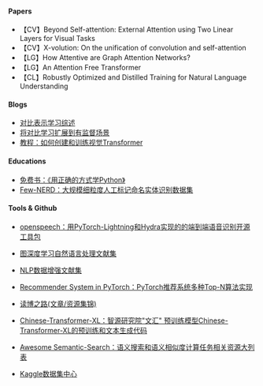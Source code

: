 #### Papers

- 【CV】Beyond Self-attention: External Attention using Two Linear Layers for Visual Tasks
- 【CV】X-volution: On the unification of convolution and self-attention
- 【LG】How Attentive are Graph Attention Networks?
- 【LG】An Attention Free Transformer
- 【CL】Robustly Optimized and Distilled Training for Natural Language Understanding

#### Blogs

- [对比表示学习综述](https://lilianweng.github.io/lil-log/2021/05/31/contrastive-representation-learning.html)
- [将对比学习扩展到有监督场景](https://ai.googleblog.com/2021/06/extending-contrastive-learning-to.html)
- [教程：如何创建和训练视觉Transformer](https://theaisummer.com/hugging-face-vit/)

#### Educations

- [免费书：《用正确的方式学Python》](https://learnpythontherightway.com/)
- [Few-NERD：大规模细粒度人工标记命名实体识别数据集](https://ningding97.github.io/fewnerd/)

#### Tools & Github

- [openspeech：用PyTorch-Lightning和Hydra实现的的端到端语音识别开源工具包](https://github.com/sooftware/openspeech)
- [图深度学习自然语言处理文献集](https://github.com/graph4ai/graph4nlp_literature)
- [NLP数据增强文献集](https://github.com/styfeng/DataAug4NLP)

- [Recommender System in PyTorch：PyTorch推荐系统多种Top-N算法实现](https://github.com/yoongi0428/RecSys_PyTorch)
- [读博之路(文章/资源集锦)](https://github.com/shengyp/doing_the_PhD)
- [Chinese-Transformer-XL：智源研究院"文汇" 预训练模型Chinese-Transformer-XL的预训练和文本生成代码](https://github.com/THUDM/Chinese-Transformer-XL)
- [Awesome Semantic-Search：语义搜索和语义相似度计算任务相关资源大列表](https://github.com/Agrover112/awesome-semantic-search)
- [Kaggle数据集中心](https://www.kaggle.com/datasets)